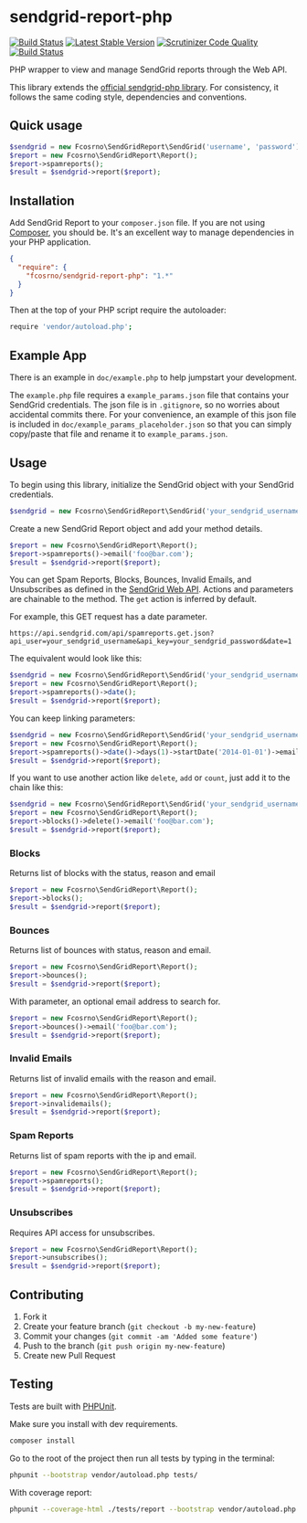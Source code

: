 # sendgrid-report-php

[![Build Status](https://travis-ci.org/fcosrno/sendgrid-report-php.svg)](https://travis-ci.org/fcosrno/sendgrid-report-php) [![Latest Stable Version](https://poser.pugx.org/fcosrno/sendgrid-report/v/stable.svg)](https://packagist.org/packages/fcosrno/sendgrid-report) [![Scrutinizer Code Quality](https://scrutinizer-ci.com/g/fcosrno/sendgrid-report-php/badges/quality-score.png?b=master)](https://scrutinizer-ci.com/g/fcosrno/sendgrid-report-php/?branch=master) [![Build Status](https://scrutinizer-ci.com/g/fcosrno/sendgrid-report-php/badges/build.png?b=master)](https://scrutinizer-ci.com/g/fcosrno/sendgrid-report-php/build-status/master)


PHP wrapper to view and manage SendGrid reports through the Web API.

This library extends the [official sendgrid-php library](https://github.com/sendgrid/sendgrid-php). For consistency, it follows the same coding style, dependencies and conventions.

## Quick usage

```php
$sendgrid = new Fcosrno\SendGridReport\SendGrid('username', 'password');
$report = new Fcosrno\SendGridReport\Report();
$report->spamreports();
$result = $sendgrid->report($report);
```


## Installation

Add SendGrid Report to your `composer.json` file. If you are not using [Composer](http://getcomposer.org), you should be. It's an excellent way to manage dependencies in your PHP application. 

```json
{  
  "require": {
    "fcosrno/sendgrid-report-php": "1.*"
  }
}
```

Then at the top of your PHP script require the autoloader:

```bash
require 'vendor/autoload.php';
```

## Example App

There is an example in `doc/example.php` to help jumpstart your development.

The `example.php` file requires a `example_params.json` file that contains your SendGrid credentials. The json file is in `.gitignore`, so no worries about accidental commits there. For your convenience, an example of this json file is included in `doc/example_params_placeholder.json` so that you can simply copy/paste that file and rename it to `example_params.json`.


## Usage

To begin using this library, initialize the SendGrid object with your SendGrid credentials.

```php
$sendgrid = new Fcosrno\SendGridReport\SendGrid('your_sendgrid_username', 'your_sendgrid_password');
```

Create a new SendGrid Report object and add your method details.

```php
$report = new Fcosrno\SendGridReport\Report();
$report->spamreports()->email('foo@bar.com');
$result = $sendgrid->report($report);
```

You can get Spam Reports, Blocks, Bounces, Invalid Emails, and Unsubscribes as defined in the [SendGrid Web API](https://sendgrid.com/docs/API_Reference/Web_API/index.html). Actions and parameters are chainable to the method. The `get` action is inferred by default.

For example, this GET request has a date parameter.

	https://api.sendgrid.com/api/spamreports.get.json?api_user=your_sendgrid_username&api_key=your_sendgrid_password&date=1

The equivalent would look like this:

```php
$sendgrid = new Fcosrno\SendGridReport\SendGrid('your_sendgrid_username', 'your_sendgrid_password');
$report = new Fcosrno\SendGridReport\Report();
$report->spamreports()->date();
$result = $sendgrid->report($report);
```

You can keep linking parameters:

```php
$sendgrid = new Fcosrno\SendGridReport\SendGrid('your_sendgrid_username', 'your_sendgrid_password');
$report = new Fcosrno\SendGridReport\Report();
$report->spamreports()->date()->days(1)->startDate('2014-01-01')->email('foo@bar.com');
$result = $sendgrid->report($report);
```


If you want to use another action like `delete`, `add` or `count`, just add it to the chain like this:

```php
$sendgrid = new Fcosrno\SendGridReport\SendGrid('your_sendgrid_username', 'your_sendgrid_password');
$report = new Fcosrno\SendGridReport\Report();
$report->blocks()->delete()->email('foo@bar.com');
$result = $sendgrid->report($report);
```


### Blocks

Returns list of blocks with the status, reason and email

```php
$report = new Fcosrno\SendGridReport\Report();
$report->blocks();
$result = $sendgrid->report($report);
```


### Bounces

Returns list of bounces with status, reason and email.

```php
$report = new Fcosrno\SendGridReport\Report();
$report->bounces();
$result = $sendgrid->report($report);
```

With parameter, an optional email address to search for.

```php
$report = new Fcosrno\SendGridReport\Report();
$report->bounces()->email('foo@bar.com');
$result = $sendgrid->report($report);
```


### Invalid Emails

Returns list of invalid emails with the reason and email.

```php
$report = new Fcosrno\SendGridReport\Report();
$report->invalidemails();
$result = $sendgrid->report($report);
```
### Spam Reports

Returns list of spam reports with the ip and email.

```php
$report = new Fcosrno\SendGridReport\Report();
$report->spamreports();
$result = $sendgrid->report($report);
```

### Unsubscribes

Requires API access for unsubscribes.

```php
$report = new Fcosrno\SendGridReport\Report();
$report->unsubscribes();
$result = $sendgrid->report($report);
```


## Contributing

1. Fork it
2. Create your feature branch (`git checkout -b my-new-feature`)
3. Commit your changes (`git commit -am 'Added some feature'`)
4. Push to the branch (`git push origin my-new-feature`)
5. Create new Pull Request

Testing
--------
Tests are built with [PHPUnit](https://github.com/sebastianbergmann/phpunit/).

Make sure you install with dev requirements.
```bash
composer install
```

Go to the root of the project then run all tests by typing in the terminal:
```bash
phpunit --bootstrap vendor/autoload.php tests/
```
	
With coverage report:
```bash
phpunit --coverage-html ./tests/report --bootstrap vendor/autoload.php tests/
```




